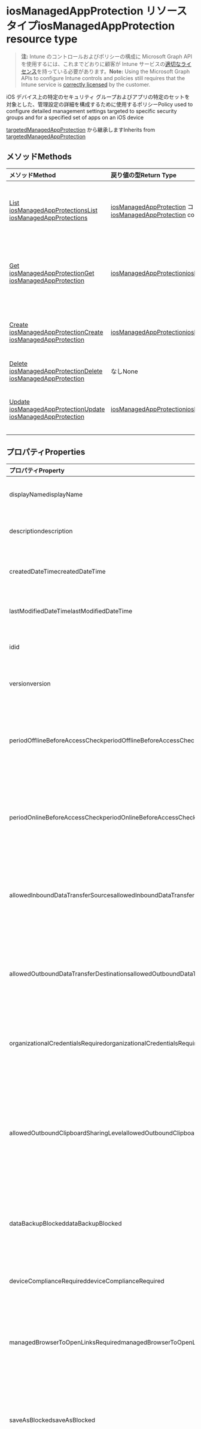 # <a name="iosmanagedappprotection-resource-type"></a><span data-ttu-id="6a4d9-101">iosManagedAppProtection リソース タイプ</span><span class="sxs-lookup"><span data-stu-id="6a4d9-101">iosManagedAppProtection resource type</span></span>

> <span data-ttu-id="6a4d9-102">**注:** Intune のコントロールおよびポリシーの構成に Microsoft Graph API を使用するには、これまでどおりに顧客が Intune サービスの[適切なライセンス](https://go.microsoft.com/fwlink/?linkid=839381)を持っている必要があります。</span><span class="sxs-lookup"><span data-stu-id="6a4d9-102">**Note:** Using the Microsoft Graph APIs to configure Intune controls and policies still requires that the Intune service is [correctly licensed](https://go.microsoft.com/fwlink/?linkid=839381) by the customer.</span></span>

<span data-ttu-id="6a4d9-103">iOS デバイス上の特定のセキュリティ グループおよびアプリの特定のセットを対象とした、管理設定の詳細を構成するために使用するポリシー</span><span class="sxs-lookup"><span data-stu-id="6a4d9-103">Policy used to configure detailed management settings targeted to specific security groups and for a specified set of apps on an iOS device</span></span>

<span data-ttu-id="6a4d9-104">[targetedManagedAppProtection](../resources/intune_mam_targetedmanagedappprotection.md) から継承します</span><span class="sxs-lookup"><span data-stu-id="6a4d9-104">Inherits from [targetedManagedAppProtection](../resources/intune_mam_targetedmanagedappprotection.md)</span></span>

## <a name="methods"></a><span data-ttu-id="6a4d9-105">メソッド</span><span class="sxs-lookup"><span data-stu-id="6a4d9-105">Methods</span></span>
|<span data-ttu-id="6a4d9-106">メソッド</span><span class="sxs-lookup"><span data-stu-id="6a4d9-106">Method</span></span>|<span data-ttu-id="6a4d9-107">戻り値の型</span><span class="sxs-lookup"><span data-stu-id="6a4d9-107">Return Type</span></span>|<span data-ttu-id="6a4d9-108">説明</span><span class="sxs-lookup"><span data-stu-id="6a4d9-108">Description</span></span>|
|:---|:---|:---|
|[<span data-ttu-id="6a4d9-109">List iosManagedAppProtections</span><span class="sxs-lookup"><span data-stu-id="6a4d9-109">List iosManagedAppProtections</span></span>](../api/intune_mam_iosmanagedappprotection_list.md)|<span data-ttu-id="6a4d9-110">[iosManagedAppProtection](../resources/intune_mam_iosmanagedappprotection.md) コレクション</span><span class="sxs-lookup"><span data-stu-id="6a4d9-110">[iosManagedAppProtection](../resources/intune_mam_iosmanagedappprotection.md) collection</span></span>|<span data-ttu-id="6a4d9-111">[iosManagedAppProtection](../resources/intune_mam_iosmanagedappprotection.md) オブジェクトのプロパティとリレーションシップをリストします。</span><span class="sxs-lookup"><span data-stu-id="6a4d9-111">List properties and relationships of the [iosManagedAppProtection](../resources/intune_mam_iosmanagedappprotection.md) objects.</span></span>|
|[<span data-ttu-id="6a4d9-112">Get iosManagedAppProtection</span><span class="sxs-lookup"><span data-stu-id="6a4d9-112">Get iosManagedAppProtection</span></span>](../api/intune_mam_iosmanagedappprotection_get.md)|[<span data-ttu-id="6a4d9-113">iosManagedAppProtection</span><span class="sxs-lookup"><span data-stu-id="6a4d9-113">iosManagedAppProtection</span></span>](../resources/intune_mam_iosmanagedappprotection.md)|<span data-ttu-id="6a4d9-114">[iosManagedAppProtection](../resources/intune_mam_iosmanagedappprotection.md) オブジェクトのプロパティとリレーションシップを読み取ります。</span><span class="sxs-lookup"><span data-stu-id="6a4d9-114">Read properties and relationships of the [iosManagedAppProtection](../resources/intune_mam_iosmanagedappprotection.md) object.</span></span>|
|[<span data-ttu-id="6a4d9-115">Create iosManagedAppProtection</span><span class="sxs-lookup"><span data-stu-id="6a4d9-115">Create iosManagedAppProtection</span></span>](../api/intune_mam_iosmanagedappprotection_create.md)|[<span data-ttu-id="6a4d9-116">iosManagedAppProtection</span><span class="sxs-lookup"><span data-stu-id="6a4d9-116">iosManagedAppProtection</span></span>](../resources/intune_mam_iosmanagedappprotection.md)|<span data-ttu-id="6a4d9-117">新しい [iosManagedAppProtection](../resources/intune_mam_iosmanagedappprotection.md) オブジェクトを作成します。</span><span class="sxs-lookup"><span data-stu-id="6a4d9-117">Create a new [iosManagedAppProtection](../resources/intune_mam_iosmanagedappprotection.md) object.</span></span>|
|[<span data-ttu-id="6a4d9-118">Delete iosManagedAppProtection</span><span class="sxs-lookup"><span data-stu-id="6a4d9-118">Delete iosManagedAppProtection</span></span>](../api/intune_mam_iosmanagedappprotection_delete.md)|<span data-ttu-id="6a4d9-119">なし</span><span class="sxs-lookup"><span data-stu-id="6a4d9-119">None</span></span>|<span data-ttu-id="6a4d9-120">[iosManagedAppProtection](../resources/intune_mam_iosmanagedappprotection.md) を削除します。</span><span class="sxs-lookup"><span data-stu-id="6a4d9-120">Deletes a [iosManagedAppProtection](../resources/intune_mam_iosmanagedappprotection.md).</span></span>|
|[<span data-ttu-id="6a4d9-121">Update iosManagedAppProtection</span><span class="sxs-lookup"><span data-stu-id="6a4d9-121">Update iosManagedAppProtection</span></span>](../api/intune_mam_iosmanagedappprotection_update.md)|[<span data-ttu-id="6a4d9-122">iosManagedAppProtection</span><span class="sxs-lookup"><span data-stu-id="6a4d9-122">iosManagedAppProtection</span></span>](../resources/intune_mam_iosmanagedappprotection.md)|<span data-ttu-id="6a4d9-123">[iosManagedAppProtection](../resources/intune_mam_iosmanagedappprotection.md) オブジェクトのプロパティを更新します。</span><span class="sxs-lookup"><span data-stu-id="6a4d9-123">Update the properties of a [iosManagedAppProtection](../resources/intune_mam_iosmanagedappprotection.md) object.</span></span>|

## <a name="properties"></a><span data-ttu-id="6a4d9-124">プロパティ</span><span class="sxs-lookup"><span data-stu-id="6a4d9-124">Properties</span></span>
|<span data-ttu-id="6a4d9-125">プロパティ</span><span class="sxs-lookup"><span data-stu-id="6a4d9-125">Property</span></span>|<span data-ttu-id="6a4d9-126">型</span><span class="sxs-lookup"><span data-stu-id="6a4d9-126">Type</span></span>|<span data-ttu-id="6a4d9-127">説明</span><span class="sxs-lookup"><span data-stu-id="6a4d9-127">Description</span></span>|
|:---|:---|:---|
|<span data-ttu-id="6a4d9-128">displayName</span><span class="sxs-lookup"><span data-stu-id="6a4d9-128">displayName</span></span>|<span data-ttu-id="6a4d9-129">String</span><span class="sxs-lookup"><span data-stu-id="6a4d9-129">String</span></span>|<span data-ttu-id="6a4d9-130">ポリシーの表示名。</span><span class="sxs-lookup"><span data-stu-id="6a4d9-130">Policy display name.</span></span> <span data-ttu-id="6a4d9-131">[managedAppPolicy](../resources/intune_mam_managedapppolicy.md) から継承します</span><span class="sxs-lookup"><span data-stu-id="6a4d9-131">Inherited from [managedAppPolicy](../resources/intune_mam_managedapppolicy.md)</span></span>|
|<span data-ttu-id="6a4d9-132">description</span><span class="sxs-lookup"><span data-stu-id="6a4d9-132">description</span></span>|<span data-ttu-id="6a4d9-133">String</span><span class="sxs-lookup"><span data-stu-id="6a4d9-133">String</span></span>|<span data-ttu-id="6a4d9-134">ポリシーの説明。</span><span class="sxs-lookup"><span data-stu-id="6a4d9-134">The policy's description.</span></span> <span data-ttu-id="6a4d9-135">[managedAppPolicy](../resources/intune_mam_managedapppolicy.md) から継承します</span><span class="sxs-lookup"><span data-stu-id="6a4d9-135">Inherited from [managedAppPolicy](../resources/intune_mam_managedapppolicy.md)</span></span>|
|<span data-ttu-id="6a4d9-136">createdDateTime</span><span class="sxs-lookup"><span data-stu-id="6a4d9-136">createdDateTime</span></span>|<span data-ttu-id="6a4d9-137">DateTimeOffset</span><span class="sxs-lookup"><span data-stu-id="6a4d9-137">DateTimeOffset</span></span>|<span data-ttu-id="6a4d9-138">ポリシーが作成された日時。</span><span class="sxs-lookup"><span data-stu-id="6a4d9-138">The date and time the policy was created.</span></span> <span data-ttu-id="6a4d9-139">[managedAppPolicy](../resources/intune_mam_managedapppolicy.md) から継承します</span><span class="sxs-lookup"><span data-stu-id="6a4d9-139">Inherited from [managedAppPolicy](../resources/intune_mam_managedapppolicy.md)</span></span>|
|<span data-ttu-id="6a4d9-140">lastModifiedDateTime</span><span class="sxs-lookup"><span data-stu-id="6a4d9-140">lastModifiedDateTime</span></span>|<span data-ttu-id="6a4d9-141">DateTimeOffset</span><span class="sxs-lookup"><span data-stu-id="6a4d9-141">DateTimeOffset</span></span>|<span data-ttu-id="6a4d9-142">ポリシーが変更された最終日時。</span><span class="sxs-lookup"><span data-stu-id="6a4d9-142">Last time the policy was modified.</span></span> <span data-ttu-id="6a4d9-143">[managedAppPolicy](../resources/intune_mam_managedapppolicy.md) から継承します</span><span class="sxs-lookup"><span data-stu-id="6a4d9-143">Inherited from [managedAppPolicy](../resources/intune_mam_managedapppolicy.md)</span></span>|
|<span data-ttu-id="6a4d9-144">id</span><span class="sxs-lookup"><span data-stu-id="6a4d9-144">id</span></span>|<span data-ttu-id="6a4d9-145">String</span><span class="sxs-lookup"><span data-stu-id="6a4d9-145">String</span></span>|<span data-ttu-id="6a4d9-146">エンティティのキー。</span><span class="sxs-lookup"><span data-stu-id="6a4d9-146">Key of the entity.</span></span> <span data-ttu-id="6a4d9-147">[managedAppPolicy](../resources/intune_mam_managedapppolicy.md) から継承します</span><span class="sxs-lookup"><span data-stu-id="6a4d9-147">Inherited from [managedAppPolicy](../resources/intune_mam_managedapppolicy.md)</span></span>|
|<span data-ttu-id="6a4d9-148">version</span><span class="sxs-lookup"><span data-stu-id="6a4d9-148">version</span></span>|<span data-ttu-id="6a4d9-149">String</span><span class="sxs-lookup"><span data-stu-id="6a4d9-149">String</span></span>|<span data-ttu-id="6a4d9-150">エンティティのバージョン。</span><span class="sxs-lookup"><span data-stu-id="6a4d9-150">Version of the entity.</span></span> <span data-ttu-id="6a4d9-151">[managedAppPolicy](../resources/intune_mam_managedapppolicy.md) から継承します</span><span class="sxs-lookup"><span data-stu-id="6a4d9-151">Inherited from [managedAppPolicy](../resources/intune_mam_managedapppolicy.md)</span></span>|
|<span data-ttu-id="6a4d9-152">periodOfflineBeforeAccessCheck</span><span class="sxs-lookup"><span data-stu-id="6a4d9-152">periodOfflineBeforeAccessCheck</span></span>|<span data-ttu-id="6a4d9-153">Duration</span><span class="sxs-lookup"><span data-stu-id="6a4d9-153">Duration</span></span>|<span data-ttu-id="6a4d9-154">デバイスがインターネットに接続されていないでこの期間が過ぎると、アクセスがチェックされます。</span><span class="sxs-lookup"><span data-stu-id="6a4d9-154">The period after which access is checked when the device is not connected to the internet.</span></span> <span data-ttu-id="6a4d9-155">[managedAppProtection](../resources/intune_mam_managedappprotection.md) から継承します</span><span class="sxs-lookup"><span data-stu-id="6a4d9-155">Inherited from [managedAppProtection](../resources/intune_mam_managedappprotection.md)</span></span>|
|<span data-ttu-id="6a4d9-156">periodOnlineBeforeAccessCheck</span><span class="sxs-lookup"><span data-stu-id="6a4d9-156">periodOnlineBeforeAccessCheck</span></span>|<span data-ttu-id="6a4d9-157">Duration</span><span class="sxs-lookup"><span data-stu-id="6a4d9-157">Duration</span></span>|<span data-ttu-id="6a4d9-158">デバイスがインターネットに接続されていてこの期間が過ぎると、アクセスがチェックされます。</span><span class="sxs-lookup"><span data-stu-id="6a4d9-158">The period after which access is checked when the device is connected to the internet.</span></span> <span data-ttu-id="6a4d9-159">[managedAppProtection](../resources/intune_mam_managedappprotection.md) から継承します</span><span class="sxs-lookup"><span data-stu-id="6a4d9-159">Inherited from [managedAppProtection](../resources/intune_mam_managedappprotection.md)</span></span>|
|<span data-ttu-id="6a4d9-160">allowedInboundDataTransferSources</span><span class="sxs-lookup"><span data-stu-id="6a4d9-160">allowedInboundDataTransferSources</span></span>|[<span data-ttu-id="6a4d9-161">managedAppDataTransferLevel</span><span class="sxs-lookup"><span data-stu-id="6a4d9-161">managedAppDataTransferLevel</span></span>](../resources/intune_mam_managedappdatatransferlevel.md)|<span data-ttu-id="6a4d9-162">データの転送が許可されたソース。</span><span class="sxs-lookup"><span data-stu-id="6a4d9-162">Sources from which data is allowed to be transferred.</span></span> <span data-ttu-id="6a4d9-163">[ManagedAppProtection](../resources/intune_mam_managedappprotection.md)から継承されます。</span><span class="sxs-lookup"><span data-stu-id="6a4d9-163">Inherited from [managedAppProtection](../resources/intune_mam_managedappprotection.md).</span></span> <span data-ttu-id="6a4d9-164">可能な値は、`allApps`、`managedApps`、`none` です。</span><span class="sxs-lookup"><span data-stu-id="6a4d9-164">Possible values are: `allApps`, `managedApps`, `none`.</span></span>|
|<span data-ttu-id="6a4d9-165">allowedOutboundDataTransferDestinations</span><span class="sxs-lookup"><span data-stu-id="6a4d9-165">allowedOutboundDataTransferDestinations</span></span>|[<span data-ttu-id="6a4d9-166">managedAppDataTransferLevel</span><span class="sxs-lookup"><span data-stu-id="6a4d9-166">managedAppDataTransferLevel</span></span>](../resources/intune_mam_managedappdatatransferlevel.md)|<span data-ttu-id="6a4d9-167">データの転送が許可された宛先。</span><span class="sxs-lookup"><span data-stu-id="6a4d9-167">Destinations to which data is allowed to be transferred.</span></span> <span data-ttu-id="6a4d9-168">[ManagedAppProtection](../resources/intune_mam_managedappprotection.md)から継承されます。</span><span class="sxs-lookup"><span data-stu-id="6a4d9-168">Inherited from [managedAppProtection](../resources/intune_mam_managedappprotection.md).</span></span> <span data-ttu-id="6a4d9-169">可能な値は、`allApps`、`managedApps`、`none` です。</span><span class="sxs-lookup"><span data-stu-id="6a4d9-169">Possible values are: `allApps`, `managedApps`, `none`.</span></span>|
|<span data-ttu-id="6a4d9-170">organizationalCredentialsRequired</span><span class="sxs-lookup"><span data-stu-id="6a4d9-170">organizationalCredentialsRequired</span></span>|<span data-ttu-id="6a4d9-171">Boolean</span><span class="sxs-lookup"><span data-stu-id="6a4d9-171">Boolean</span></span>|<span data-ttu-id="6a4d9-172">アプリを使用するために組織の資格情報が必要かどうかを示します。</span><span class="sxs-lookup"><span data-stu-id="6a4d9-172">Indicates whether organizational credentials are required for app use.</span></span> <span data-ttu-id="6a4d9-173">[managedAppProtection](../resources/intune_mam_managedappprotection.md) から継承します</span><span class="sxs-lookup"><span data-stu-id="6a4d9-173">Inherited from [managedAppProtection](../resources/intune_mam_managedappprotection.md)</span></span>|
|<span data-ttu-id="6a4d9-174">allowedOutboundClipboardSharingLevel</span><span class="sxs-lookup"><span data-stu-id="6a4d9-174">allowedOutboundClipboardSharingLevel</span></span>|[<span data-ttu-id="6a4d9-175">managedAppClipboardSharingLevel</span><span class="sxs-lookup"><span data-stu-id="6a4d9-175">managedAppClipboardSharingLevel</span></span>](../resources/intune_mam_managedappclipboardsharinglevel.md)|<span data-ttu-id="6a4d9-176">管理対象デバイスで、アプリ間でクリップボードを共有できるレベル。</span><span class="sxs-lookup"><span data-stu-id="6a4d9-176">The level to which the clipboard may be shared between apps on the managed device.</span></span> <span data-ttu-id="6a4d9-177">[ManagedAppProtection](../resources/intune_mam_managedappprotection.md)から継承されます。</span><span class="sxs-lookup"><span data-stu-id="6a4d9-177">Inherited from [managedAppProtection](../resources/intune_mam_managedappprotection.md).</span></span> <span data-ttu-id="6a4d9-178">可能な値は、`allApps`、`managedAppsWithPasteIn`、`managedApps`、`blocked` です。</span><span class="sxs-lookup"><span data-stu-id="6a4d9-178">Possible values are: `allApps`, `managedAppsWithPasteIn`, `managedApps`, `blocked`.</span></span>|
|<span data-ttu-id="6a4d9-179">dataBackupBlocked</span><span class="sxs-lookup"><span data-stu-id="6a4d9-179">dataBackupBlocked</span></span>|<span data-ttu-id="6a4d9-180">Boolean</span><span class="sxs-lookup"><span data-stu-id="6a4d9-180">Boolean</span></span>|<span data-ttu-id="6a4d9-181">管理対象アプリのデータのバックアップがブロックされるかどうかを示します。</span><span class="sxs-lookup"><span data-stu-id="6a4d9-181">Indicates whether the backup of a managed app's data is blocked.</span></span> <span data-ttu-id="6a4d9-182">[managedAppProtection](../resources/intune_mam_managedappprotection.md) から継承します</span><span class="sxs-lookup"><span data-stu-id="6a4d9-182">Inherited from [managedAppProtection](../resources/intune_mam_managedappprotection.md)</span></span>|
|<span data-ttu-id="6a4d9-183">deviceComplianceRequired</span><span class="sxs-lookup"><span data-stu-id="6a4d9-183">deviceComplianceRequired</span></span>|<span data-ttu-id="6a4d9-184">Boolean</span><span class="sxs-lookup"><span data-stu-id="6a4d9-184">Boolean</span></span>|<span data-ttu-id="6a4d9-185">デバイスの準拠が必要かどうかを示します。</span><span class="sxs-lookup"><span data-stu-id="6a4d9-185">Indicates whether device compliance is required.</span></span> <span data-ttu-id="6a4d9-186">[managedAppProtection](../resources/intune_mam_managedappprotection.md) から継承します</span><span class="sxs-lookup"><span data-stu-id="6a4d9-186">Inherited from [managedAppProtection](../resources/intune_mam_managedappprotection.md)</span></span>|
|<span data-ttu-id="6a4d9-187">managedBrowserToOpenLinksRequired</span><span class="sxs-lookup"><span data-stu-id="6a4d9-187">managedBrowserToOpenLinksRequired</span></span>|<span data-ttu-id="6a4d9-188">Boolean</span><span class="sxs-lookup"><span data-stu-id="6a4d9-188">Boolean</span></span>|<span data-ttu-id="6a4d9-189">管理対象ブラウザー アプリでインターネット リンクを開く必要があるかどうかを示します。</span><span class="sxs-lookup"><span data-stu-id="6a4d9-189">Indicates whether internet links should be opened in the managed browser app.</span></span> <span data-ttu-id="6a4d9-190">[managedAppProtection](../resources/intune_mam_managedappprotection.md) から継承します</span><span class="sxs-lookup"><span data-stu-id="6a4d9-190">Inherited from [managedAppProtection](../resources/intune_mam_managedappprotection.md)</span></span>|
|<span data-ttu-id="6a4d9-191">saveAsBlocked</span><span class="sxs-lookup"><span data-stu-id="6a4d9-191">saveAsBlocked</span></span>|<span data-ttu-id="6a4d9-192">Boolean</span><span class="sxs-lookup"><span data-stu-id="6a4d9-192">Boolean</span></span>|<span data-ttu-id="6a4d9-193">ユーザーが保護されたファイルのコピーを保存するために、[名前を付けて保存] メニュー項目を使用できるかどうかを示します。</span><span class="sxs-lookup"><span data-stu-id="6a4d9-193">Indicates whether users may use the "Save As" menu item to save a copy of protected files.</span></span> <span data-ttu-id="6a4d9-194">[managedAppProtection](../resources/intune_mam_managedappprotection.md) から継承します</span><span class="sxs-lookup"><span data-stu-id="6a4d9-194">Inherited from [managedAppProtection](../resources/intune_mam_managedappprotection.md)</span></span>|
|<span data-ttu-id="6a4d9-195">periodOfflineBeforeWipeIsEnforced</span><span class="sxs-lookup"><span data-stu-id="6a4d9-195">periodOfflineBeforeWipeIsEnforced</span></span>|<span data-ttu-id="6a4d9-196">Duration</span><span class="sxs-lookup"><span data-stu-id="6a4d9-196">Duration</span></span>|<span data-ttu-id="6a4d9-197">アプリがインターネットから切断されている状態を維持できる時間数。この時間を過ぎると管理対象データはすべて消去されます。</span><span class="sxs-lookup"><span data-stu-id="6a4d9-197">The amount of time an app is allowed to remain disconnected from the internet before all managed data it is wiped.</span></span> <span data-ttu-id="6a4d9-198">[managedAppProtection](../resources/intune_mam_managedappprotection.md) から継承します</span><span class="sxs-lookup"><span data-stu-id="6a4d9-198">Inherited from [managedAppProtection](../resources/intune_mam_managedappprotection.md)</span></span>|
|<span data-ttu-id="6a4d9-199">pinRequired</span><span class="sxs-lookup"><span data-stu-id="6a4d9-199">pinRequired</span></span>|<span data-ttu-id="6a4d9-200">Boolean</span><span class="sxs-lookup"><span data-stu-id="6a4d9-200">Boolean</span></span>|<span data-ttu-id="6a4d9-201">アプリ レベルの pin が必要かどうかを示します。</span><span class="sxs-lookup"><span data-stu-id="6a4d9-201">Indicates whether an app-level pin is required.</span></span> <span data-ttu-id="6a4d9-202">[managedAppProtection](../resources/intune_mam_managedappprotection.md) から継承します</span><span class="sxs-lookup"><span data-stu-id="6a4d9-202">Inherited from [managedAppProtection](../resources/intune_mam_managedappprotection.md)</span></span>|
|<span data-ttu-id="6a4d9-203">maximumPinRetries</span><span class="sxs-lookup"><span data-stu-id="6a4d9-203">maximumPinRetries</span></span>|<span data-ttu-id="6a4d9-204">Int32</span><span class="sxs-lookup"><span data-stu-id="6a4d9-204">Int32</span></span>|<span data-ttu-id="6a4d9-205">間違った暗証番号 (pin) の再試行の最大数は、マネージ アプリケーションがブロックされているかどうかが消去する前にしようとします。</span><span class="sxs-lookup"><span data-stu-id="6a4d9-205">Maximum number of incorrect pin retry attempts before the managed app is either blocked or wiped.</span></span> <span data-ttu-id="6a4d9-206">[managedAppProtection](../resources/intune_mam_managedappprotection.md) から継承します</span><span class="sxs-lookup"><span data-stu-id="6a4d9-206">Inherited from [managedAppProtection](../resources/intune_mam_managedappprotection.md)</span></span>|
|<span data-ttu-id="6a4d9-207">simplePinBlocked</span><span class="sxs-lookup"><span data-stu-id="6a4d9-207">simplePinBlocked</span></span>|<span data-ttu-id="6a4d9-208">Boolean</span><span class="sxs-lookup"><span data-stu-id="6a4d9-208">Boolean</span></span>|<span data-ttu-id="6a4d9-209">simplePin がブロックされるかどうかを示します。</span><span class="sxs-lookup"><span data-stu-id="6a4d9-209">Indicates whether simplePin is blocked.</span></span> <span data-ttu-id="6a4d9-210">[managedAppProtection](../resources/intune_mam_managedappprotection.md) から継承します</span><span class="sxs-lookup"><span data-stu-id="6a4d9-210">Inherited from [managedAppProtection](../resources/intune_mam_managedappprotection.md)</span></span>|
|<span data-ttu-id="6a4d9-211">minimumPinLength</span><span class="sxs-lookup"><span data-stu-id="6a4d9-211">minimumPinLength</span></span>|<span data-ttu-id="6a4d9-212">Int32</span><span class="sxs-lookup"><span data-stu-id="6a4d9-212">Int32</span></span>|<span data-ttu-id="6a4d9-213">PinRequired が True に設定されている場合の、アプリ レベルの pin に必要な最小限の pin の長さ ([managedAppProtection](../resources/intune_mam_managedappprotection.md) から継承)</span><span class="sxs-lookup"><span data-stu-id="6a4d9-213">Minimum pin length required for an app-level pin if PinRequired is set to True Inherited from [managedAppProtection](../resources/intune_mam_managedappprotection.md)</span></span>|
|<span data-ttu-id="6a4d9-214">pinCharacterSet</span><span class="sxs-lookup"><span data-stu-id="6a4d9-214">pinCharacterSet</span></span>|[<span data-ttu-id="6a4d9-215">managedAppPinCharacterSet</span><span class="sxs-lookup"><span data-stu-id="6a4d9-215">managedAppPinCharacterSet</span></span>](../resources/intune_mam_managedapppincharacterset.md)|<span data-ttu-id="6a4d9-216">PinRequired が True に設定されている場合に、アプリ レベルの pin に使用できる文字セット。</span><span class="sxs-lookup"><span data-stu-id="6a4d9-216">Character set which may be used for an app-level pin if PinRequired is set to True.</span></span> <span data-ttu-id="6a4d9-217">[ManagedAppProtection](../resources/intune_mam_managedappprotection.md)から継承されます。</span><span class="sxs-lookup"><span data-stu-id="6a4d9-217">Inherited from [managedAppProtection](../resources/intune_mam_managedappprotection.md).</span></span> <span data-ttu-id="6a4d9-218">可能な値は、`numeric`、`alphanumericAndSymbol` です。</span><span class="sxs-lookup"><span data-stu-id="6a4d9-218">Possible values are: `numeric`, `alphanumericAndSymbol`.</span></span>|
|<span data-ttu-id="6a4d9-219">periodBeforePinReset</span><span class="sxs-lookup"><span data-stu-id="6a4d9-219">periodBeforePinReset</span></span>|<span data-ttu-id="6a4d9-220">Duration</span><span class="sxs-lookup"><span data-stu-id="6a4d9-220">Duration</span></span>|<span data-ttu-id="6a4d9-221">PinRequired が True に設定されている場合、この TimePeriod を過ぎると全レベルの pin を再設定する必要があります。</span><span class="sxs-lookup"><span data-stu-id="6a4d9-221">TimePeriod before the all-level pin must be reset if PinRequired is set to True.</span></span> <span data-ttu-id="6a4d9-222">[managedAppProtection](../resources/intune_mam_managedappprotection.md) から継承します</span><span class="sxs-lookup"><span data-stu-id="6a4d9-222">Inherited from [managedAppProtection](../resources/intune_mam_managedappprotection.md)</span></span>|
|<span data-ttu-id="6a4d9-223">allowedDataStorageLocations</span><span class="sxs-lookup"><span data-stu-id="6a4d9-223">allowedDataStorageLocations</span></span>|<span data-ttu-id="6a4d9-224">[managedAppDataStorageLocation](../resources/intune_mam_managedappdatastoragelocation.md)コレクション</span><span class="sxs-lookup"><span data-stu-id="6a4d9-224">[managedAppDataStorageLocation](../resources/intune_mam_managedappdatastoragelocation.md) collection</span></span>|<span data-ttu-id="6a4d9-225">ユーザーが管理対象データを格納できるデータの保存場所。</span><span class="sxs-lookup"><span data-stu-id="6a4d9-225">Data storage locations where a user may store managed data.</span></span> <span data-ttu-id="6a4d9-226">[managedAppProtection](../resources/intune_mam_managedappprotection.md) から継承します</span><span class="sxs-lookup"><span data-stu-id="6a4d9-226">Inherited from [managedAppProtection](../resources/intune_mam_managedappprotection.md)</span></span>|
|<span data-ttu-id="6a4d9-227">contactSyncBlocked</span><span class="sxs-lookup"><span data-stu-id="6a4d9-227">contactSyncBlocked</span></span>|<span data-ttu-id="6a4d9-228">Boolean</span><span class="sxs-lookup"><span data-stu-id="6a4d9-228">Boolean</span></span>|<span data-ttu-id="6a4d9-229">連絡先をユーザー デバイスに同期できるかどうかを示します。</span><span class="sxs-lookup"><span data-stu-id="6a4d9-229">Indicates whether contacts can be synced to the user's device.</span></span> <span data-ttu-id="6a4d9-230">[managedAppProtection](../resources/intune_mam_managedappprotection.md) から継承します</span><span class="sxs-lookup"><span data-stu-id="6a4d9-230">Inherited from [managedAppProtection](../resources/intune_mam_managedappprotection.md)</span></span>|
|<span data-ttu-id="6a4d9-231">printBlocked</span><span class="sxs-lookup"><span data-stu-id="6a4d9-231">printBlocked</span></span>|<span data-ttu-id="6a4d9-232">Boolean</span><span class="sxs-lookup"><span data-stu-id="6a4d9-232">Boolean</span></span>|<span data-ttu-id="6a4d9-233">管理対象アプリからの印刷を許可するかどうかを示します。</span><span class="sxs-lookup"><span data-stu-id="6a4d9-233">Indicates whether printing is allowed from managed apps.</span></span> <span data-ttu-id="6a4d9-234">[managedAppProtection](../resources/intune_mam_managedappprotection.md) から継承します</span><span class="sxs-lookup"><span data-stu-id="6a4d9-234">Inherited from [managedAppProtection](../resources/intune_mam_managedappprotection.md)</span></span>|
|<span data-ttu-id="6a4d9-235">fingerprintBlocked</span><span class="sxs-lookup"><span data-stu-id="6a4d9-235">fingerprintBlocked</span></span>|<span data-ttu-id="6a4d9-236">Boolean</span><span class="sxs-lookup"><span data-stu-id="6a4d9-236">Boolean</span></span>|<span data-ttu-id="6a4d9-237">PinRequired が True に設定されている場合に、pin の代わりに指紋リーダーの使用を許可するかどうかを示します。</span><span class="sxs-lookup"><span data-stu-id="6a4d9-237">Indicates whether use of the fingerprint reader is allowed in place of a pin if PinRequired is set to True.</span></span> <span data-ttu-id="6a4d9-238">[managedAppProtection](../resources/intune_mam_managedappprotection.md) から継承します</span><span class="sxs-lookup"><span data-stu-id="6a4d9-238">Inherited from [managedAppProtection](../resources/intune_mam_managedappprotection.md)</span></span>|
|<span data-ttu-id="6a4d9-239">disableAppPinIfDevicePinIsSet</span><span class="sxs-lookup"><span data-stu-id="6a4d9-239">disableAppPinIfDevicePinIsSet</span></span>|<span data-ttu-id="6a4d9-240">Boolean</span><span class="sxs-lookup"><span data-stu-id="6a4d9-240">Boolean</span></span>|<span data-ttu-id="6a4d9-241">デバイスの pin が設定されている場合に、アプリの pin の使用が必要かどうかを示します。</span><span class="sxs-lookup"><span data-stu-id="6a4d9-241">Indicates whether use of the app pin is required if the device pin is set.</span></span> <span data-ttu-id="6a4d9-242">[managedAppProtection](../resources/intune_mam_managedappprotection.md) から継承します</span><span class="sxs-lookup"><span data-stu-id="6a4d9-242">Inherited from [managedAppProtection](../resources/intune_mam_managedappprotection.md)</span></span>|
|<span data-ttu-id="6a4d9-243">minimumRequiredOsVersion</span><span class="sxs-lookup"><span data-stu-id="6a4d9-243">minimumRequiredOsVersion</span></span>|<span data-ttu-id="6a4d9-244">String</span><span class="sxs-lookup"><span data-stu-id="6a4d9-244">String</span></span>|<span data-ttu-id="6a4d9-245">バージョンが、指定されたバージョンよりも小さい場合に、管理対象アプリによる会社のデータへのアクセスをブロックします。</span><span class="sxs-lookup"><span data-stu-id="6a4d9-245">Versions less than the specified version will block the managed app from accessing company data.</span></span> <span data-ttu-id="6a4d9-246">[managedAppProtection](../resources/intune_mam_managedappprotection.md) から継承します</span><span class="sxs-lookup"><span data-stu-id="6a4d9-246">Inherited from [managedAppProtection](../resources/intune_mam_managedappprotection.md)</span></span>|
|<span data-ttu-id="6a4d9-247">minimumWarningOsVersion</span><span class="sxs-lookup"><span data-stu-id="6a4d9-247">minimumWarningOsVersion</span></span>|<span data-ttu-id="6a4d9-248">String</span><span class="sxs-lookup"><span data-stu-id="6a4d9-248">String</span></span>|<span data-ttu-id="6a4d9-249">OS のバージョンが、指定されたバージョンよりも小さい場合に、会社のデータへアクセスすると管理対象アプリに警告メッセージが表示されます。</span><span class="sxs-lookup"><span data-stu-id="6a4d9-249">Versions less than the specified version will result in warning message on the managed app from accessing company data.</span></span> <span data-ttu-id="6a4d9-250">[managedAppProtection](../resources/intune_mam_managedappprotection.md) から継承します</span><span class="sxs-lookup"><span data-stu-id="6a4d9-250">Inherited from [managedAppProtection](../resources/intune_mam_managedappprotection.md)</span></span>|
|<span data-ttu-id="6a4d9-251">minimumRequiredAppVersion</span><span class="sxs-lookup"><span data-stu-id="6a4d9-251">minimumRequiredAppVersion</span></span>|<span data-ttu-id="6a4d9-252">String</span><span class="sxs-lookup"><span data-stu-id="6a4d9-252">String</span></span>|<span data-ttu-id="6a4d9-253">バージョンが、指定されたバージョンよりも小さい場合に、管理対象アプリによる会社のデータへのアクセスをブロックします。</span><span class="sxs-lookup"><span data-stu-id="6a4d9-253">Versions less than the specified version will block the managed app from accessing company data.</span></span> <span data-ttu-id="6a4d9-254">[managedAppProtection](../resources/intune_mam_managedappprotection.md) から継承します</span><span class="sxs-lookup"><span data-stu-id="6a4d9-254">Inherited from [managedAppProtection](../resources/intune_mam_managedappprotection.md)</span></span>|
|<span data-ttu-id="6a4d9-255">minimumWarningAppVersion</span><span class="sxs-lookup"><span data-stu-id="6a4d9-255">minimumWarningAppVersion</span></span>|<span data-ttu-id="6a4d9-256">String</span><span class="sxs-lookup"><span data-stu-id="6a4d9-256">String</span></span>|<span data-ttu-id="6a4d9-257">アプリのバージョンが、指定されたバージョンよりも小さい場合に、管理対象アプリに警告メッセージが表示されます。</span><span class="sxs-lookup"><span data-stu-id="6a4d9-257">Versions less than the specified version will result in warning message on the managed app.</span></span> <span data-ttu-id="6a4d9-258">[managedAppProtection](../resources/intune_mam_managedappprotection.md) から継承します</span><span class="sxs-lookup"><span data-stu-id="6a4d9-258">Inherited from [managedAppProtection](../resources/intune_mam_managedappprotection.md)</span></span>|
|<span data-ttu-id="6a4d9-259">isAssigned</span><span class="sxs-lookup"><span data-stu-id="6a4d9-259">isAssigned</span></span>|<span data-ttu-id="6a4d9-260">Boolean</span><span class="sxs-lookup"><span data-stu-id="6a4d9-260">Boolean</span></span>|<span data-ttu-id="6a4d9-261">包含グループにポリシーを配置するかどうかを示します。</span><span class="sxs-lookup"><span data-stu-id="6a4d9-261">Indicates if the policy is deployed to any inclusion groups or not.</span></span> <span data-ttu-id="6a4d9-262">[targetedManagedAppProtection](../resources/intune_mam_targetedmanagedappprotection.md) から継承します</span><span class="sxs-lookup"><span data-stu-id="6a4d9-262">Inherited from [targetedManagedAppProtection](../resources/intune_mam_targetedmanagedappprotection.md)</span></span>|
|<span data-ttu-id="6a4d9-263">appDataEncryptionType</span><span class="sxs-lookup"><span data-stu-id="6a4d9-263">appDataEncryptionType</span></span>|[<span data-ttu-id="6a4d9-264">managedAppDataEncryptionType</span><span class="sxs-lookup"><span data-stu-id="6a4d9-264">managedAppDataEncryptionType</span></span>](../resources/intune_mam_managedappdataencryptiontype.md)|<span data-ttu-id="6a4d9-265">管理対象アプリのデータに使用する暗号化の種類。</span><span class="sxs-lookup"><span data-stu-id="6a4d9-265">Type of encryption which should be used for data in a managed app.</span></span> <span data-ttu-id="6a4d9-266">可能な値は、`useDeviceSettings`、`afterDeviceRestart`、`whenDeviceLockedExceptOpenFiles`、`whenDeviceLocked` です。</span><span class="sxs-lookup"><span data-stu-id="6a4d9-266">Possible values are: `useDeviceSettings`, `afterDeviceRestart`, `whenDeviceLockedExceptOpenFiles`, `whenDeviceLocked`.</span></span>|
|<span data-ttu-id="6a4d9-267">minimumRequiredSdkVersion</span><span class="sxs-lookup"><span data-stu-id="6a4d9-267">minimumRequiredSdkVersion</span></span>|<span data-ttu-id="6a4d9-268">String</span><span class="sxs-lookup"><span data-stu-id="6a4d9-268">String</span></span>|<span data-ttu-id="6a4d9-269">バージョンが、指定されたバージョンよりも小さい場合に、管理対象アプリによる会社のデータへのアクセスをブロックします。</span><span class="sxs-lookup"><span data-stu-id="6a4d9-269">Versions less than the specified version will block the managed app from accessing company data.</span></span>|
|<span data-ttu-id="6a4d9-270">deployedAppCount</span><span class="sxs-lookup"><span data-stu-id="6a4d9-270">deployedAppCount</span></span>|<span data-ttu-id="6a4d9-271">Int32</span><span class="sxs-lookup"><span data-stu-id="6a4d9-271">Int32</span></span>|<span data-ttu-id="6a4d9-272">現在のポリシーが配置されたアプリの数。</span><span class="sxs-lookup"><span data-stu-id="6a4d9-272">Count of apps to which the current policy is deployed.</span></span>|
|<span data-ttu-id="6a4d9-273">faceIdBlocked</span><span class="sxs-lookup"><span data-stu-id="6a4d9-273">faceIdBlocked</span></span>|<span data-ttu-id="6a4d9-274">Boolean</span><span class="sxs-lookup"><span data-stu-id="6a4d9-274">Boolean</span></span>|<span data-ttu-id="6a4d9-275">PinRequired が True に設定されている場合に、pin の代わりに FaceID の使用を許可するかどうかを示します。</span><span class="sxs-lookup"><span data-stu-id="6a4d9-275">Indicates whether use of the FaceID is allowed in place of a pin if PinRequired is set to True.</span></span>|

## <a name="relationships"></a><span data-ttu-id="6a4d9-276">リレーションシップ</span><span class="sxs-lookup"><span data-stu-id="6a4d9-276">Relationships</span></span>
|<span data-ttu-id="6a4d9-277">リレーションシップ</span><span class="sxs-lookup"><span data-stu-id="6a4d9-277">Relationship</span></span>|<span data-ttu-id="6a4d9-278">型</span><span class="sxs-lookup"><span data-stu-id="6a4d9-278">Type</span></span>|<span data-ttu-id="6a4d9-279">説明</span><span class="sxs-lookup"><span data-stu-id="6a4d9-279">Description</span></span>|
|:---|:---|:---|
|<span data-ttu-id="6a4d9-280">assignments</span><span class="sxs-lookup"><span data-stu-id="6a4d9-280">assignments</span></span>|<span data-ttu-id="6a4d9-281">[targetedManagedAppPolicyAssignment](../resources/intune_mam_targetedmanagedapppolicyassignment.md) コレクション</span><span class="sxs-lookup"><span data-stu-id="6a4d9-281">[targetedManagedAppPolicyAssignment](../resources/intune_mam_targetedmanagedapppolicyassignment.md) collection</span></span>|<span data-ttu-id="6a4d9-282">ポリシーが配置される包含グループと除外グループのリストのナビゲーション プロパティです。</span><span class="sxs-lookup"><span data-stu-id="6a4d9-282">Navigation property to list of inclusion and exclusion groups to which the policy is deployed.</span></span> <span data-ttu-id="6a4d9-283">[targetedManagedAppProtection](../resources/intune_mam_targetedmanagedappprotection.md) から継承します</span><span class="sxs-lookup"><span data-stu-id="6a4d9-283">Inherited from [targetedManagedAppProtection](../resources/intune_mam_targetedmanagedappprotection.md)</span></span>|
|<span data-ttu-id="6a4d9-284">apps</span><span class="sxs-lookup"><span data-stu-id="6a4d9-284">apps</span></span>|<span data-ttu-id="6a4d9-285">[managedMobileApp](../resources/intune_mam_managedmobileapp.md) コレクション</span><span class="sxs-lookup"><span data-stu-id="6a4d9-285">[managedMobileApp](../resources/intune_mam_managedmobileapp.md) collection</span></span>|<span data-ttu-id="6a4d9-286">ポリシーが配置されたアプリのリスト。</span><span class="sxs-lookup"><span data-stu-id="6a4d9-286">List of apps to which the policy is deployed.</span></span>|
|<span data-ttu-id="6a4d9-287">deploymentSummary</span><span class="sxs-lookup"><span data-stu-id="6a4d9-287">deploymentSummary</span></span>|[<span data-ttu-id="6a4d9-288">managedAppPolicyDeploymentSummary</span><span class="sxs-lookup"><span data-stu-id="6a4d9-288">managedAppPolicyDeploymentSummary</span></span>](../resources/intune_mam_managedapppolicydeploymentsummary.md)|<span data-ttu-id="6a4d9-289">構成の展開概要のナビゲーション プロパティ。</span><span class="sxs-lookup"><span data-stu-id="6a4d9-289">Navigation property to deployment summary of the configuration.</span></span>|

## <a name="json-representation"></a><span data-ttu-id="6a4d9-290">JSON 表記</span><span class="sxs-lookup"><span data-stu-id="6a4d9-290">JSON Representation</span></span>
<span data-ttu-id="6a4d9-291">以下は、リソースの JSON 表記です。</span><span class="sxs-lookup"><span data-stu-id="6a4d9-291">Here is a JSON representation of the resource.</span></span>
<!-- {
  "blockType": "resource",
  "keyProperty": "id",
  "@odata.type": "microsoft.graph.iosManagedAppProtection"
}
-->
``` json
{
  "@odata.type": "#microsoft.graph.iosManagedAppProtection",
  "displayName": "String",
  "description": "String",
  "createdDateTime": "String (timestamp)",
  "lastModifiedDateTime": "String (timestamp)",
  "id": "String (identifier)",
  "version": "String",
  "periodOfflineBeforeAccessCheck": "String (duration)",
  "periodOnlineBeforeAccessCheck": "String (duration)",
  "allowedInboundDataTransferSources": "String",
  "allowedOutboundDataTransferDestinations": "String",
  "organizationalCredentialsRequired": true,
  "allowedOutboundClipboardSharingLevel": "String",
  "dataBackupBlocked": true,
  "deviceComplianceRequired": true,
  "managedBrowserToOpenLinksRequired": true,
  "saveAsBlocked": true,
  "periodOfflineBeforeWipeIsEnforced": "String (duration)",
  "pinRequired": true,
  "maximumPinRetries": 1024,
  "simplePinBlocked": true,
  "minimumPinLength": 1024,
  "pinCharacterSet": "String",
  "periodBeforePinReset": "String (duration)",
  "allowedDataStorageLocations": [
    "String"
  ],
  "contactSyncBlocked": true,
  "printBlocked": true,
  "fingerprintBlocked": true,
  "disableAppPinIfDevicePinIsSet": true,
  "minimumRequiredOsVersion": "String",
  "minimumWarningOsVersion": "String",
  "minimumRequiredAppVersion": "String",
  "minimumWarningAppVersion": "String",
  "isAssigned": true,
  "appDataEncryptionType": "String",
  "minimumRequiredSdkVersion": "String",
  "deployedAppCount": 1024,
  "faceIdBlocked": true
}
```

<!-- {
  "type": "#page.annotation",
  "suppressions": [
     "Warning: /api-reference/v1.0/resources/intune_mam_iosmanagedappprotection.md/microsoft.graph.iosManagedAppProtection/allowedDataStorageLocations:
      Inconsistent types between parameter (String) and table (Object)"
  ],
}
-->



